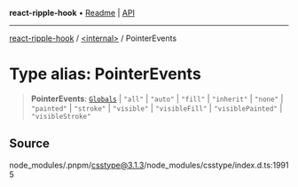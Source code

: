 **react-ripple-hook** • [Readme](../../README.md) \| [API](../../globals.md)

---

[react-ripple-hook](../../README.md) / [\<internal\>](../README.md) / PointerEvents

# Type alias: PointerEvents

> **PointerEvents**: [`Globals`](Globals.md) \| `"all"` \| `"auto"` \| `"fill"` \| `"inherit"` \| `"none"` \| `"painted"` \| `"stroke"` \| `"visible"` \| `"visibleFill"` \| `"visiblePainted"` \| `"visibleStroke"`

## Source

node_modules/.pnpm/csstype@3.1.3/node_modules/csstype/index.d.ts:19915
